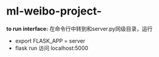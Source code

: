 # ml-weibo-project-

**to run interface:**
在命令行中转到和server.py同级目录，运行
+ export FLASK_APP = server
+ flask run
访问 localhost:5000
